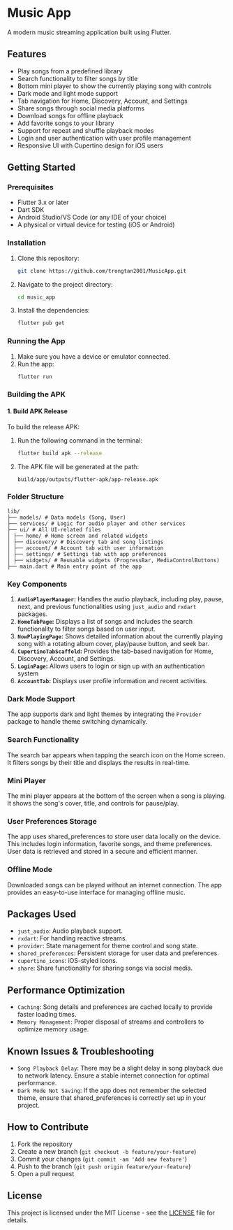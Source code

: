 # Music App

A modern music streaming application built using Flutter.

## Features

- Play songs from a predefined library
- Search functionality to filter songs by title
- Bottom mini player to show the currently playing song with controls
- Dark mode and light mode support
- Tab navigation for Home, Discovery, Account, and Settings
- Share songs through social media platforms
- Download songs for offline playback
- Add favorite songs to your library
- Support for repeat and shuffle playback modes
- Login and user authentication with user profile management
- Responsive UI with Cupertino design for iOS users

## Getting Started

### Prerequisites

- Flutter 3.x or later
- Dart SDK
- Android Studio/VS Code (or any IDE of your choice)
- A physical or virtual device for testing (iOS or Android)

### Installation

1. Clone this repository:
    ```bash
    git clone https://github.com/trongtan2001/MusicApp.git
    ```
2. Navigate to the project directory:
    ```bash
    cd music_app
    ```
3. Install the dependencies:
    ```bash
    flutter pub get
    ```

### Running the App

1. Make sure you have a device or emulator connected.
2. Run the app:
    ```bash
    flutter run
    ```

### Building the APK

#### 1. Build APK Release

To build the release APK:

1. Run the following command in the terminal:

   ```bash
   flutter build apk --release
   ```
2. The APK file will be generated at the path:
   
   ```
   build/app/outputs/flutter-apk/app-release.apk
   ```

### Folder Structure

```
lib/ 
├── models/ # Data models (Song, User) 
├── services/ # Logic for audio player and other services 
├── ui/ # All UI-related files 
│ ├── home/ # Home screen and related widgets 
│ ├── discovery/ # Discovery tab and song listings 
│ ├── account/ # Account tab with user information 
│ ├── settings/ # Settings tab with app preferences 
│ ├── widgets/ # Reusable widgets (ProgressBar, MediaControlButtons) 
├── main.dart # Main entry point of the app
```

### Key Components

1. **`AudioPlayerManager`:** Handles the audio playback, including play, pause, next, and previous
   functionalities using `just_audio` and `rxdart` packages.
2. **`HomeTabPage`:** Displays a list of songs and includes the search functionality to filter songs
   based on user input.
3. **`NowPlayingPage`:** Shows detailed information about the currently playing song with a rotating
   album cover, play/pause button, and seek bar.
4. **`CupertinoTabScaffold`:** Provides the tab-based navigation for Home, Discovery, Account, and
   Settings.
5. **`LoginPage`:** Allows users to login or sign up with an authentication system
6. **`AccountTab`:** Displays user profile information and recent activities.

### Dark Mode Support

The app supports dark and light themes by integrating the `Provider` package to handle theme
switching dynamically.

### Search Functionality

The search bar appears when tapping the search icon on the Home screen. It filters songs by their
title and displays the results in real-time.

### Mini Player

The mini player appears at the bottom of the screen when a song is playing. It shows the song's
cover, title, and controls for pause/play.

### User Preferences Storage

The app uses shared_preferences to store user data locally on the device. This includes login
information, favorite songs, and theme preferences. User data is retrieved and stored in a secure
and efficient manner.

### Offline Mode

Downloaded songs can be played without an internet connection. The app provides an easy-to-use
interface for managing offline music.

## Packages Used

- `just_audio`: Audio playback support.
- `rxdart`: For handling reactive streams.
- `provider`: State management for theme control and song state.
- `shared_preferences`: Persistent storage for user data and preferences.
- `cupertino_icons`: iOS-styled icons.
- `share`: Share functionality for sharing songs via social media.

## Performance Optimization

- `Caching`: Song details and preferences are cached locally to provide faster loading times.
- `Memory Management`: Proper disposal of streams and controllers to optimize memory usage.

## Known Issues & Troubleshooting

- `Song Playback Delay`: There may be a slight delay in song playback due to network latency. Ensure
  a stable internet connection for optimal performance.
- `Dark Mode Not Saving`: If the app does not remember the selected theme, ensure that
  shared_preferences is correctly set up in your project.

## How to Contribute

1. Fork the repository
2. Create a new branch (`git checkout -b feature/your-feature`)
3. Commit your changes (`git commit -am 'Add new feature'`)
4. Push to the branch (`git push origin feature/your-feature`)
5. Open a pull request

## License

This project is licensed under the MIT License - see the [LICENSE](LICENSE) file for details.
